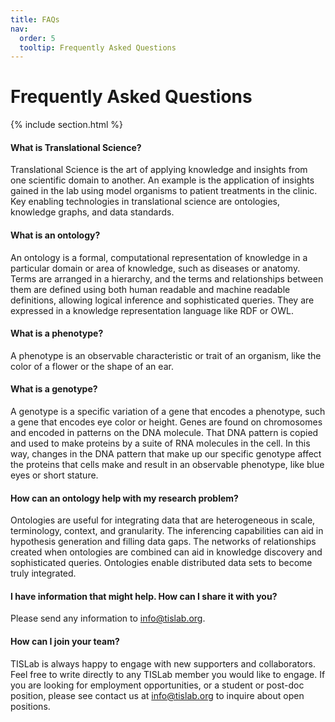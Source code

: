 ```yaml
---
title: FAQs
nav:
  order: 5
  tooltip: Frequently Asked Questions
---
```


# <i class="far fa-question-circle"></i>Frequently Asked Questions

{% include section.html %}

#### What is Translational Science?

Translational Science is the art of applying knowledge and insights from one scientific domain to another.
An example is the application of insights gained in the lab using model organisms to patient treatments in the clinic.
Key enabling technologies in translational science are ontologies, knowledge graphs, and data standards.

#### What is an ontology?
An ontology is a formal, computational representation of knowledge in a particular domain or area of knowledge, such as diseases or anatomy.
Terms are arranged in a hierarchy, and the terms and relationships between them are defined using both human readable and machine readable definitions, allowing logical inference and sophisticated queries.
They are expressed in a knowledge representation language like RDF or OWL.

#### What is a phenotype?
A phenotype is an observable characteristic or trait of an organism, like the color of a flower or the shape of an ear.

#### What is a genotype?
A genotype is a specific variation of a gene that encodes a phenotype, such a gene that encodes eye color or height.
Genes are found on chromosomes and encoded in patterns on the DNA molecule.
That DNA pattern is copied and used to make proteins by a suite of RNA molecules in the cell.
In this way, changes in the DNA pattern that make up our specific genotype affect the proteins that cells make and result in an observable phenotype, like blue eyes or short stature.

#### How can an ontology help with my research problem?

Ontologies are useful for integrating data that are heterogeneous in scale, terminology, context, and granularity.
The inferencing capabilities can aid in hypothesis generation and filling data gaps.
The networks of relationships created when ontologies are combined can aid in knowledge discovery and sophisticated queries.
Ontologies enable distributed data sets to become truly integrated.

#### I have information that might help. How can I share it with you?

Please send any information to info@tislab.org.

#### How can I join your team?

TISLab is always happy to engage with new supporters and collaborators.
Feel free to write directly to any TISLab member you would like to engage.
If you are looking for employment opportunities, or a student or post-doc position, please see contact us at info@tislab.org to inquire about open positions.